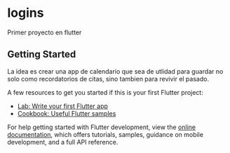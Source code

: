 # logins

Primer proyecto en flutter

## Getting Started

La idea es crear una app de calendario que sea de utlidad para guardar no solo como recordatorios de citas,
sino tambien para revivir el pasado.

A few resources to get you started if this is your first Flutter project:

- [Lab: Write your first Flutter app](https://docs.flutter.dev/get-started/codelab)
- [Cookbook: Useful Flutter samples](https://docs.flutter.dev/cookbook)

For help getting started with Flutter development, view the
[online documentation](https://docs.flutter.dev/), which offers tutorials,
samples, guidance on mobile development, and a full API reference.

